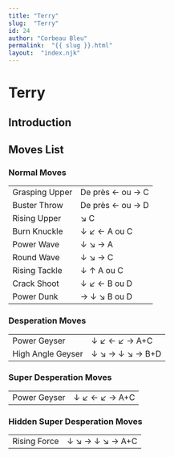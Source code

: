 ```yaml
---
title: "Terry"
slug:  "Terry"
id: 24
author: "Corbeau Bleu"
permalink:  "{{ slug }}.html"
layout:  "index.njk"
---
```


# Terry

## Introduction

## Moves List

### Normal Moves

|                |                  |
|----------------|------------------|
| Grasping Upper | De près ← ou → C |
| Buster Throw   | De près ← ou → D |
| Rising Upper   | ↘ C              |
| Burn Knuckle   | ↓ ↙ ← A ou C     |
| Power Wave     | ↓ ↘ → A          |
| Round Wave     | ↓ ↘ → C          |
| Rising Tackle  | ↓ ↑ A ou C       |
| Crack Shoot    | ↓ ↙ ← B ou D     |
| Power Dunk     | → ↓ ↘ B ou D     |

### Desperation Moves

|                   |                 |
|-------------------|-----------------|
| Power Geyser      | ↓ ↙ ← ↙ → A+C   |
| High Angle Geyser | ↓ ↘ → ↓ ↘ → B+D |

### Super Desperation Moves

|              |               |
|--------------|---------------|
| Power Geyser | ↓ ↙ ← ↙ → A+C |

### Hidden Super Desperation Moves

|              |                 |
|--------------|-----------------|
| Rising Force | ↓ ↘ → ↓ ↘ → A+C |
